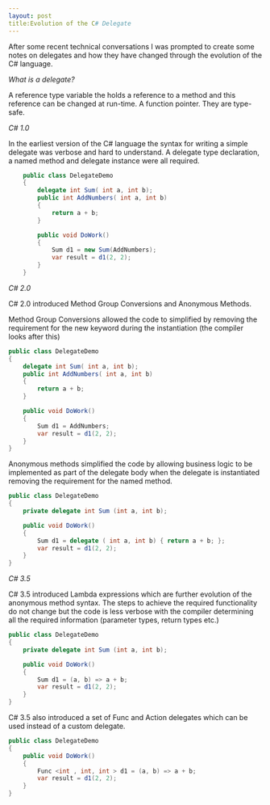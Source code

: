 ```yaml
---
layout: post
title:Evolution of the C# Delegate
---
```


After some recent technical conversations I was prompted to create some notes on delegates and how they have changed through the evolution of the C# language.

*What is a delegate?*

A reference type variable the holds a reference to a method and this reference can be changed at run-time. A function pointer. They are type-safe.

*C# 1.0*

In the earliest version of the C# language the syntax for writing a simple delegate was  verbose and hard to understand.  A delegate type declaration, a named method and delegate instance were all required.

```csharp
    public class DelegateDemo
    {
        delegate int Sum( int a, int b);
        public int AddNumbers( int a, int b)
        {
            return a + b;
        }

        public void DoWork()
        {
            Sum d1 = new Sum(AddNumbers);
            var result = d1(2, 2);
        }
    }
```

*C# 2.0*

C# 2.0 introduced Method Group Conversions and Anonymous Methods. 

Method Group Conversions allowed the code to simplified by removing the requirement for the new keyword during the instantiation  (the compiler looks after this)

```csharp
public class DelegateDemo
{
    delegate int Sum( int a, int b);
    public int AddNumbers( int a, int b)
    {
        return a + b;
    }

    public void DoWork()
    {
        Sum d1 = AddNumbers;
        var result = d1(2, 2);
    }
}
```

Anonymous methods simplified the code by allowing business logic to be implemented as part of the delegate body when the delegate is instantiated removing the requirement for the named method.  

```csharp
public class DelegateDemo
{
    private delegate int Sum (int a, int b);

    public void DoWork()
    {
        Sum d1 = delegate ( int a, int b) { return a + b; };
        var result = d1(2, 2);
    }
}    
```

*C# 3.5*

C# 3.5 introduced Lambda expressions which are further evolution of the anonymous method syntax.  The steps to achieve the required functionality do not change but the code is less verbose with the compiler determining all the required information (parameter types, return types etc.)

```csharp
public class DelegateDemo
{
    private delegate int Sum (int a, int b);

    public void DoWork()
    {
        Sum d1 = (a, b) => a + b;
        var result = d1(2, 2);
    }
}
```

 C# 3.5 also introduced a set of Func and Action delegates which can be used instead of a custom delegate.  

```csharp
public class DelegateDemo
{
    public void DoWork()
    {
        Func <int , int, int > d1 = (a, b) => a + b;
        var result = d1(2, 2);
    }
}
```

